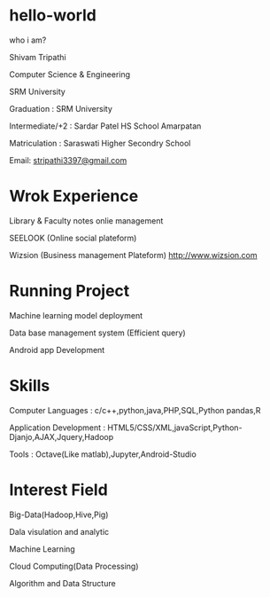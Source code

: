# hello-world
who i am?

Shivam Tripathi

Computer Science & Engineering

SRM University

Graduation :                  SRM University

Intermediate/+2 :            Sardar Patel HS School Amarpatan

Matriculation :               Saraswati Higher Secondry School

Email: stripathi3397@gmail.com

# Wrok Experience

Library & Faculty notes onlie management

SEELOOK (Online social plateform)

Wizsion (Business management Plateform) http://www.wizsion.com

# Running Project

Machine learning model deployment

Data base management system (Efficient query)

Android app Development

# Skills

Computer Languages : 
c/c++,python,java,PHP,SQL,Python pandas,R

Application Development : 
HTML5/CSS/XML,javaScript,Python-Djanjo,AJAX,Jquery,Hadoop

Tools : 
Octave(Like matlab),Jupyter,Android-Studio

# Interest Field
Big-Data(Hadoop,Hive,Pig)

Dala visulation and analytic

Machine Learning

Cloud Computing(Data Processing)

Algorithm and Data Structure

